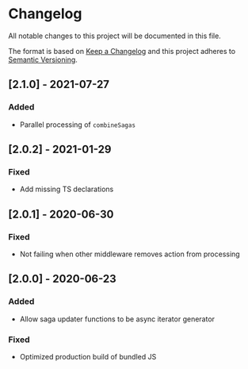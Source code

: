 # Changelog
All notable changes to this project will be documented in this file.

The format is based on [Keep a Changelog](http://keepachangelog.com/en/1.0.0/)
and this project adheres to [Semantic Versioning](http://semver.org/spec/v2.0.0.html).

## [2.1.0] - 2021-07-27
### Added
- Parallel processing of `combineSagas`

## [2.0.2] - 2021-01-29
### Fixed
- Add missing TS declarations

## [2.0.1] - 2020-06-30
### Fixed
- Not failing when other middleware removes action from processing

## [2.0.0] - 2020-06-23
### Added
- Allow saga updater functions to be async iterator generator

### Fixed
- Optimized production build of bundled JS

